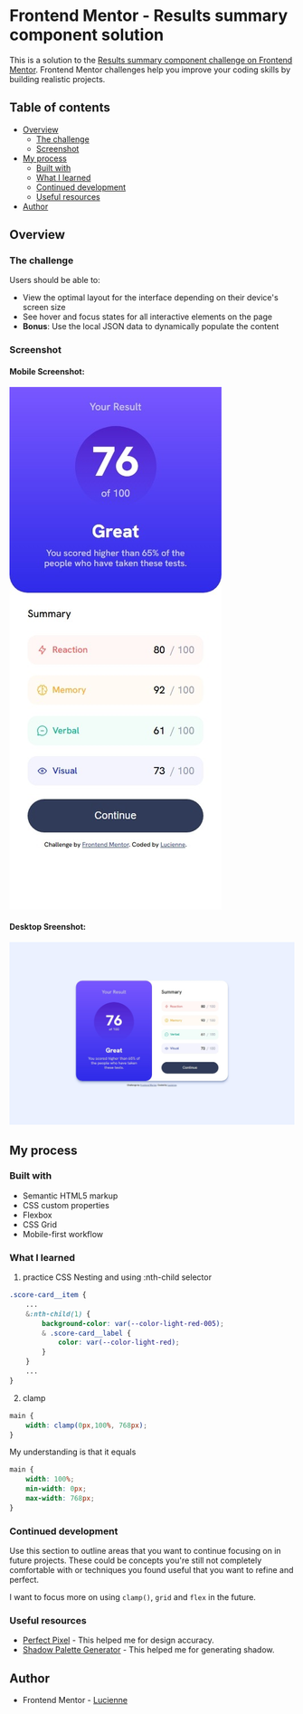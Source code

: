 # Frontend Mentor - Results summary component solution

This is a solution to the [Results summary component challenge on Frontend Mentor](https://www.frontendmentor.io/challenges/results-summary-component-CE_K6s0maV). Frontend Mentor challenges help you improve your coding skills by building realistic projects. 

## Table of contents

- [Overview](#overview)
  - [The challenge](#the-challenge)
  - [Screenshot](#screenshot)
- [My process](#my-process)
  - [Built with](#built-with)
  - [What I learned](#what-i-learned)
  - [Continued development](#continued-development)
  - [Useful resources](#useful-resources)
- [Author](#author)

## Overview

### The challenge

Users should be able to:

- View the optimal layout for the interface depending on their device's screen size
- See hover and focus states for all interactive elements on the page
- **Bonus**: Use the local JSON data to dynamically populate the content

### Screenshot
#### Mobile Screenshot:
![mobile](./mobile-screenshot.jpeg)
#### Desktop Sreenshot:
![desktop](./desktop-screenshot.jpeg)

## My process

### Built with
- Semantic HTML5 markup
- CSS custom properties
- Flexbox
- CSS Grid
- Mobile-first workflow

### What I learned
1. practice CSS Nesting and using :nth-child selector
```css
.score-card__item {
    ...
    &:nth-child(1) {
        background-color: var(--color-light-red-005);
        & .score-card__label {
            color: var(--color-light-red);
        }
    }
    ...
}
```
2. clamp
```css
main {
    width: clamp(0px,100%, 768px);
}
```
My understanding is that it equals
```css
main {
    width: 100%;
    min-width: 0px;
    max-width: 768px;
}
```

### Continued development

Use this section to outline areas that you want to continue focusing on in future projects. These could be concepts you're still not completely comfortable with or techniques you found useful that you want to refine and perfect.

I want to focus more on using `clamp()`, `grid` and `flex` in the future.


### Useful resources

- [Perfect Pixel](https://chromewebstore.google.com/detail/perfectpixel-by-welldonec/dkaagdgjmgdmbnecmcefdhjekcoceebi) - This helped me for design accuracy.
- [Shadow Palette Generator](https://www.joshwcomeau.com/shadow-palette/) - This helped me for generating shadow.

## Author
- Frontend Mentor - [Lucienne](https://www.frontendmentor.io/profile/LucienneHuang)

